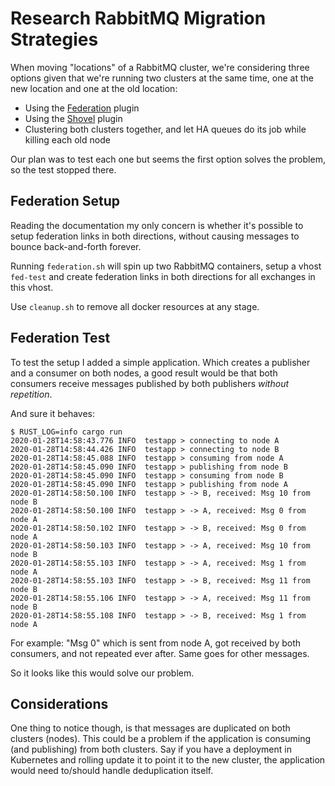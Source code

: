 # Research RabbitMQ Migration Strategies

When moving "locations" of a RabbitMQ cluster, we're considering three options given that we're running two clusters at the same time, one at the new location and one at the old location:

- Using the [Federation](https://www.rabbitmq.com/federation.html) plugin
- Using the [Shovel](https://www.rabbitmq.com/shovel.html) plugin
- Clustering both clusters together, and let HA queues do its job while killing each old node

Our plan was to test each one but seems the first option solves the problem, so the test stopped there.

## Federation Setup

Reading the documentation my only concern is whether it's possible to setup federation links in both directions, without causing messages to bounce back-and-forth forever.

Running `federation.sh` will spin up two RabbitMQ containers, setup a vhost `fed-test` and create federation links in both directions for all exchanges in this vhost.

Use `cleanup.sh` to remove all docker resources at any stage.

## Federation Test

To test the setup I added a simple application. Which creates a publisher and a consumer on both nodes, a good result would be that both consumers receive messages published by both publishers _without repetition_.

And sure it behaves:

```
$ RUST_LOG=info cargo run
2020-01-28T14:58:43.776 INFO  testapp > connecting to node A
2020-01-28T14:58:44.426 INFO  testapp > connecting to node B
2020-01-28T14:58:45.088 INFO  testapp > consuming from node A
2020-01-28T14:58:45.090 INFO  testapp > publishing from node B
2020-01-28T14:58:45.090 INFO  testapp > consuming from node B
2020-01-28T14:58:45.090 INFO  testapp > publishing from node A
2020-01-28T14:58:50.100 INFO  testapp > -> B, received: Msg 10 from node B
2020-01-28T14:58:50.100 INFO  testapp > -> A, received: Msg 0 from node A
2020-01-28T14:58:50.102 INFO  testapp > -> B, received: Msg 0 from node A
2020-01-28T14:58:50.103 INFO  testapp > -> A, received: Msg 10 from node B
2020-01-28T14:58:55.103 INFO  testapp > -> A, received: Msg 1 from node A
2020-01-28T14:58:55.103 INFO  testapp > -> B, received: Msg 11 from node B
2020-01-28T14:58:55.106 INFO  testapp > -> A, received: Msg 11 from node B
2020-01-28T14:58:55.108 INFO  testapp > -> B, received: Msg 1 from node A
```

For example: "Msg 0" which is sent from node A, got received by both consumers, and not repeated ever after. Same goes for other messages.

So it looks like this would solve our problem.

## Considerations

One thing to notice though, is that messages are duplicated on both clusters (nodes). This could be a problem if the application is consuming (and publishing) from both clusters. Say if you have a deployment in Kubernetes and rolling update it to point it to the new cluster, the application would need to/should handle deduplication itself.
